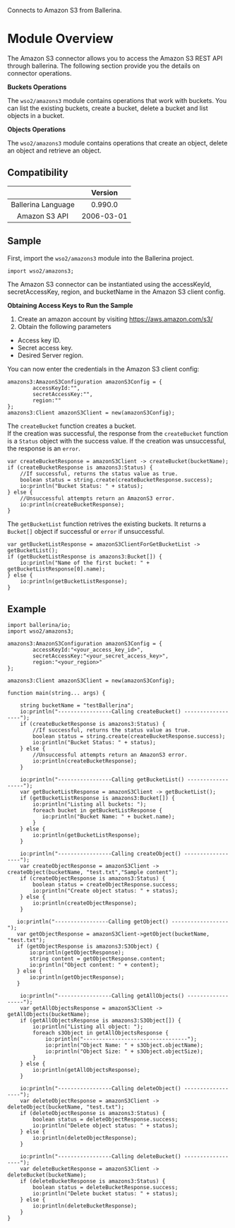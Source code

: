 Connects to Amazon S3 from Ballerina. 

# Module Overview

The Amazon S3 connector allows you to access the Amazon S3 REST API through ballerina. The following section provide you the details on connector operations.


**Buckets Operations**

The `wso2/amazons3` module contains operations that work with buckets. You can list the existing buckets, create a bucket,
delete a bucket and list objects in a bucket.

**Objects Operations**

The `wso2/amazons3` module contains operations that create an object, delete an object and retrieve an object.



## Compatibility
|                    |    Version     |  
|:------------------:|:--------------:|
| Ballerina Language |   0.990.0      |
| Amazon S3 API        |   2006-03-01     |


## Sample

First, import the `wso2/amazons3` module into the Ballerina project.

```ballerina
import wso2/amazons3;
```
    
The Amazon S3 connector can be instantiated using the accessKeyId, secretAccessKey, region, 
and bucketName in the Amazon S3 client config.

**Obtaining Access Keys to Run the Sample**

 1. Create an amazon account by visiting <https://aws.amazon.com/s3/>
 2. Obtain the following parameters
   * Access key ID.
   * Secret access key.
   * Desired Server region.


You can now enter the credentials in the Amazon S3 client config:
```ballerina
amazons3:AmazonS3Configuration amazonS3Config = {
        accessKeyId:"",
        secretAccessKey:"",
        region:""
};
amazons3:Client amazonS3Client = new(amazonS3Config);

```

The `createBucket` function creates a bucket.   
If the creation was successful, the response from the `createBucket` function is a `Status` object with the success value. If the creation was unsuccessful, the response is an `error`. 

```ballerina
var createBucketResponse = amazonS3Client -> createBucket(bucketName);
if (createBucketResponse is amazons3:Status) {
    //If successful, returns the status value as true.
    boolean status = string.create(createBucketResponse.success);
    io:println("Bucket Status: " + status);
} else {
    //Unsuccessful attempts return an AmazonS3 error.
    io:println(createBucketResponse);
}

```

The `getBucketList` function retrives the existing buckets. It returns a `Bucket[]` object if successful or `error` if unsuccessful.

```ballerina
var getBucketListResponse = amazonS3ClientForGetBucketList -> getBucketList();
if (getBucketListResponse is amazons3:Bucket[]) {
    io:println("Name of the first bucket: " + getBucketListResponse[0].name);
} else {
    io:println(getBucketListResponse);
}
```
## Example
```ballerina
import ballerina/io;
import wso2/amazons3;

amazons3:AmazonS3Configuration amazonS3Config = {
        accessKeyId:"<your_access_key_id>",
        secretAccessKey:"<your_secret_access_key>",
        region:"<your_region>"
};

amazons3:Client amazonS3Client = new(amazonS3Config);

function main(string... args) {

    string bucketName = "testBallerina";
    io:println("-----------------Calling createBucket() ------------------");
    if (createBucketResponse is amazons3:Status) {
        //If successful, returns the status value as true.
        boolean status = string.create(createBucketResponse.success);
        io:println("Bucket Status: " + status);
    } else {
        //Unsuccessful attempts return an AmazonS3 error.
        io:println(createBucketResponse);
    }

    io:println("-----------------Calling getBucketList() ------------------");
    var getBucketListResponse = amazonS3Client -> getBucketList();
    if (getBucketListResponse is amazons3:Bucket[]) {
        io:println("Listing all buckets: ");
        foreach bucket in getBucketListResponse {
           io:println("Bucket Name: " + bucket.name);
        }
    } else {
        io:println(getBucketListResponse);
    }

    io:println("-----------------Calling createObject() ------------------");
    var createObjectResponse = amazonS3Client -> createObject(bucketName, "test.txt","Sample content");
    if (createObjectResponse is amazons3:Status) {
        boolean status = createObjectResponse.success;
        io:println("Create object status: " + status);
    } else {
        io:println(createObjectResponse);
    }

   io:println("-----------------Calling getObject() ------------------");
   var getObjectResponse = amazonS3Client->getObject(bucketName, "test.txt");
   if (getObjectResponse is amazons3:S3Object) {
       io:println(getObjectResponse);
       string content = getObjectResponse.content;
       io:println("Object content: " + content);
   } else {
       io:println(getObjectResponse);
   }

    io:println("-----------------Calling getAllObjects() ------------------");
    var getAllObjectsResponse = amazonS3Client -> getAllObjects(bucketName);
    if (getAllObjectsResponse is amazons3:S3Object[]) {
        io:println("Listing all object: ");
        foreach s3Object in getAllObjectsResponse {
            io:println("---------------------------------");
            io:println("Object Name: " + s3Object.objectName);
            io:println("Object Size: " + s3Object.objectSize);
        }
    } else {
        io:println(getAllObjectsResponse);
    }

    io:println("-----------------Calling deleteObject() ------------------");
    var deleteObjectResponse = amazonS3Client -> deleteObject(bucketName, "test.txt");
    if (deleteObjectResponse is amazons3:Status) {
        boolean status = deleteObjectResponse.success;
        io:println("Delete object status: " + status);
    } else {
        io:println(deleteObjectResponse);
    }

    io:println("-----------------Calling deleteBucket() ------------------");
    var deleteBucketResponse = amazonS3Client -> deleteBucket(bucketName);
    if (deleteBucketResponse is amazons3:Status) {
        boolean status = deleteBucketResponse.success;
        io:println("Delete bucket status: " + status);
    } else {
        io:println(deleteBucketResponse);
    }
}
```
